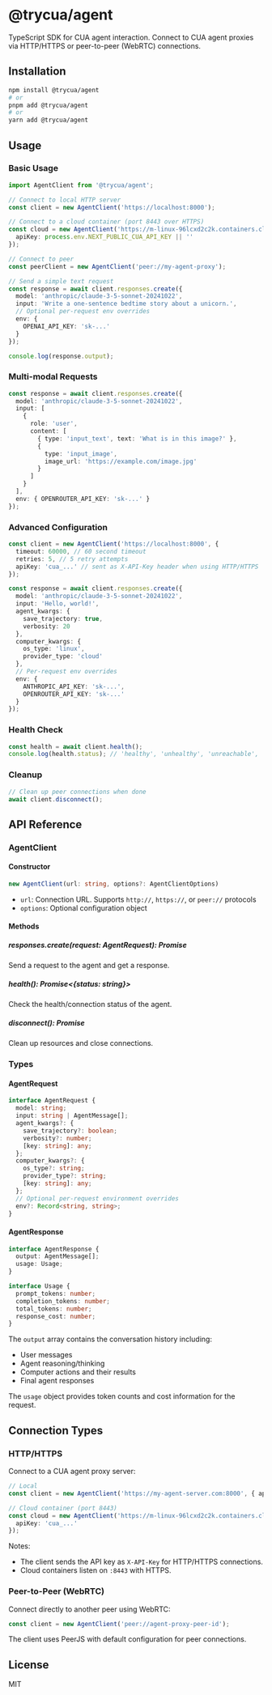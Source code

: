 # @trycua/agent

TypeScript SDK for CUA agent interaction. Connect to CUA agent proxies via HTTP/HTTPS or peer-to-peer (WebRTC) connections.

## Installation

```bash
npm install @trycua/agent
# or
pnpm add @trycua/agent
# or
yarn add @trycua/agent
```

## Usage

### Basic Usage

```typescript
import AgentClient from '@trycua/agent';

// Connect to local HTTP server
const client = new AgentClient('https://localhost:8000');

// Connect to a cloud container (port 8443 over HTTPS)
const cloud = new AgentClient('https://m-linux-96lcxd2c2k.containers.cloud.trycua.com:8443', {
  apiKey: process.env.NEXT_PUBLIC_CUA_API_KEY || ''
});

// Connect to peer
const peerClient = new AgentClient('peer://my-agent-proxy');

// Send a simple text request
const response = await client.responses.create({
  model: 'anthropic/claude-3-5-sonnet-20241022',
  input: 'Write a one-sentence bedtime story about a unicorn.',
  // Optional per-request env overrides
  env: {
    OPENAI_API_KEY: 'sk-...'
  }
});

console.log(response.output);
```

### Multi-modal Requests

```typescript
const response = await client.responses.create({
  model: 'anthropic/claude-3-5-sonnet-20241022',
  input: [
    {
      role: 'user',
      content: [
        { type: 'input_text', text: 'What is in this image?' },
        {
          type: 'input_image',
          image_url: 'https://example.com/image.jpg'
        }
      ]
    }
  ],
  env: { OPENROUTER_API_KEY: 'sk-...' }
});
```

### Advanced Configuration

```typescript
const client = new AgentClient('https://localhost:8000', {
  timeout: 60000, // 60 second timeout
  retries: 5, // 5 retry attempts
  apiKey: 'cua_...' // sent as X-API-Key header when using HTTP/HTTPS
});

const response = await client.responses.create({
  model: 'anthropic/claude-3-5-sonnet-20241022',
  input: 'Hello, world!',
  agent_kwargs: {
    save_trajectory: true,
    verbosity: 20
  },
  computer_kwargs: {
    os_type: 'linux',
    provider_type: 'cloud'
  },
  // Per-request env overrides
  env: {
    ANTHROPIC_API_KEY: 'sk-...',
    OPENROUTER_API_KEY: 'sk-...'
  }
});
```

### Health Check

```typescript
const health = await client.health();
console.log(health.status); // 'healthy', 'unhealthy', 'unreachable', 'connected', 'disconnected'
```

### Cleanup

```typescript
// Clean up peer connections when done
await client.disconnect();
```

## API Reference

### AgentClient

#### Constructor

```typescript
new AgentClient(url: string, options?: AgentClientOptions)
```

- `url`: Connection URL. Supports `http://`, `https://`, or `peer://` protocols
- `options`: Optional configuration object

#### Methods

##### responses.create(request: AgentRequest): Promise<AgentResponse>

Send a request to the agent and get a response.

##### health(): Promise<{status: string}>

Check the health/connection status of the agent.

##### disconnect(): Promise<void>

Clean up resources and close connections.

### Types

#### AgentRequest

```typescript
interface AgentRequest {
  model: string;
  input: string | AgentMessage[];
  agent_kwargs?: {
    save_trajectory?: boolean;
    verbosity?: number;
    [key: string]: any;
  };
  computer_kwargs?: {
    os_type?: string;
    provider_type?: string;
    [key: string]: any;
  };
  // Optional per-request environment overrides
  env?: Record<string, string>;
}
```

#### AgentResponse

```typescript
interface AgentResponse {
  output: AgentMessage[];
  usage: Usage;
}

interface Usage {
  prompt_tokens: number;
  completion_tokens: number;
  total_tokens: number;
  response_cost: number;
}
```

The `output` array contains the conversation history including:

- User messages
- Agent reasoning/thinking
- Computer actions and their results
- Final agent responses

The `usage` object provides token counts and cost information for the request.

## Connection Types

### HTTP/HTTPS

Connect to a CUA agent proxy server:

```typescript
// Local
const client = new AgentClient('https://my-agent-server.com:8000', { apiKey: 'cua_...' });

// Cloud container (port 8443)
const cloud = new AgentClient('https://m-linux-96lcxd2c2k.containers.cloud.trycua.com:8443', {
  apiKey: 'cua_...'
});
```

Notes:

- The client sends the API key as `X-API-Key` for HTTP/HTTPS connections.
- Cloud containers listen on `:8443` with HTTPS.

### Peer-to-Peer (WebRTC)

Connect directly to another peer using WebRTC:

```typescript
const client = new AgentClient('peer://agent-proxy-peer-id');
```

The client uses PeerJS with default configuration for peer connections.

## License

MIT
